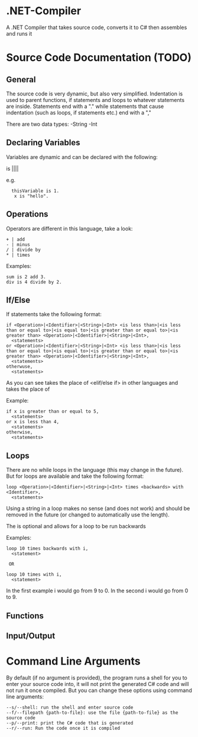 # .NET-Compiler
A .NET Compiler that takes source code, converts it to C# then assembles and runs it

# Source Code Documentation (TODO)

## General

The source code is very dynamic, but also very simplified. Indentation is used to parent functions, if statements and loops to whatever statements are inside. Statements end with a "." while statements that cause indentation (such as loops, if statements etc.) end with a ","

There are two data types:
  -String
  -Int

## Declaring Variables

Variables are dynamic and can be declared with the following:

<identifier> is <Idenfier>|<String>|<Int>|<Operation>|<Call>
  
  e.g. 
  
      thisVariable is 1.
       x is "hello".

## Operations

Operators are different in this language, take a look:

    + | add
    - | minus
    / | divide by
    * | times

Examples: 

    sum is 2 add 3.
    div is 4 divide by 2.

## If/Else

 If statements take the following format:
 
    if <Operation>|<Identifier>|<String>|<Int> <is less than>|<is less than or equal to>|<is equal to>|<is greater than or equal to>|<is greater than> <Operation>|<Identifier>|<String>|<Int>,
      <statements>
    or <Operation>|<Identifier>|<String>|<Int> <is less than>|<is less than or equal to>|<is equal to>|<is greater than or equal to>|<is greater than> <Operation>|<Identifier>|<String>|<Int>,
      <statements>
    otherwuse,
      <statements>
      
As you can see <or> takes the place of <elif/else if> in other languages and <otherwise> takes the place of <else>
  
Example:

    if x is greater than or equal to 5,
      <statements>
    or x is less than 4,
      <statements>
    otherwise,
      <statements>

## Loops

There are no while loops in the language (this may change in the future). But for loops are available and take the following format:

    loop <Operation>|<Identifier>|<String>|<Int> times <backwards> with <Identifier>,
      <statements>

Using a string in a loop makes no sense (and does not work) and should be removed in the future (or changed to automatically use the length).

The <backwards> is optional and allows for a loop to be run backwards
  
Examples:
    
    loop 10 times backwards with i,
      <statement>
      
     OR
     
    loop 10 times with i,
      <statement>
      
In the first example i would go from 9 to 0. In the second i would go from 0 to 9.

## Functions

## Input/Output

# Command Line Arguments

By default (if no argument is provided), the program runs a shell for you to enter your source code into, it will not print the generated C# code and will not run it once compiled. But you can change these options using command line arguments:

    --s/--shell: run the shell and enter source code
    --f/--filepath {path-to-file}: use the file {path-to-file} as the source code
    --p/--print: print the C# code that is generated
    --r/--run: Run the code once it is compiled
